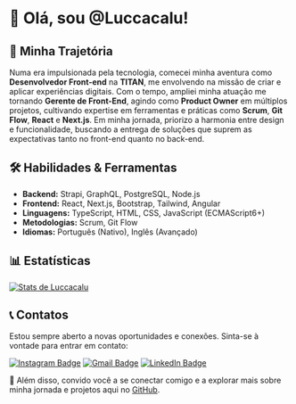 # 👋 Olá, sou @Luccacalu!

## 🧭 Minha Trajetória

Numa era impulsionada pela tecnologia, comecei minha aventura como **Desenvolvedor Front-end** na **TITAN**, me envolvendo na missão de criar e aplicar experiências digitais. Com o tempo, ampliei minha atuação me tornando **Gerente de Front-End**, agindo como **Product Owner** em múltiplos projetos, cultivando expertise em ferramentas e práticas como **Scrum**, **Git Flow**, **React** e **Next.js**. Em minha jornada, priorizo a harmonia entre design e funcionalidade, buscando a entrega de soluções que suprem as expectativas tanto no front-end quanto no back-end.

## 🛠 Habilidades & Ferramentas

- **Backend:** Strapi, GraphQL, PostgreSQL, Node.js
- **Frontend:** React, Next.js, Bootstrap, Tailwind, Angular
- **Linguagens:** TypeScript, HTML, CSS, JavaScript (ECMAScript6+)
- **Metodologias:** Scrum, Git Flow
- **Idiomas:** Português (Nativo), Inglês (Avançado)

## 📊 Estatísticas

[![Stats de Luccacalu](https://github-readme-stats.vercel.app/api?username=luccacalu)](https://github.com/luccacalu/github-readme-stats)

## 📞 Contatos

Estou sempre aberto a novas oportunidades e conexões. Sinta-se à vontade para entrar em contato:

[![Instagram Badge](https://img.shields.io/badge/-Instagram-%23E4405F?style=for-the-badge&logo=instagram&logoColor=white)](https://www.instagram.com/theluccalobo/)
[![Gmail Badge](https://img.shields.io/badge/Gmail-D14836?style=for-the-badge&logo=gmail&logoColor=white)](mailto:luccalobo.goncalves@gmail.com)
[![LinkedIn Badge](https://img.shields.io/badge/-LinkedIn-%230077B5?style=for-the-badge&logo=linkedin&logoColor=white)](https://www.linkedin.com/in/lucca-lobo/)

🔗 Além disso, convido você a se conectar comigo e a explorar mais sobre minha jornada e projetos aqui no [GitHub](https://github.com/Luccacalu).

